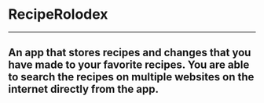 # RecipeRolodex

---
An app that stores recipes and changes that you have made to your favorite recipes. You are able to search the recipes on multiple websites on the internet directly from the app.
---
